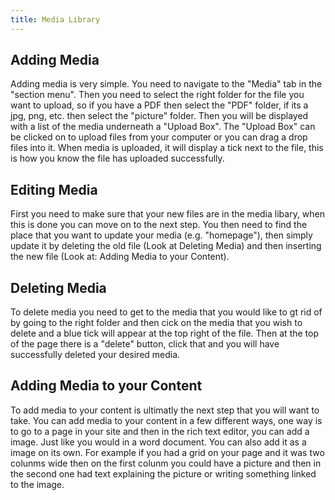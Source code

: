 ```yaml
---
title: Media Library
---
```


## Adding Media

Adding media is very simple. 
You need to navigate to the "Media" tab in the "section menu".
Then you need to select the right folder for the file you want to upload, so if you have a PDF then select the "PDF" folder,
if its a jpg, png, etc. then select the "picture" folder.
Then you will be displayed with a list of the media underneath a "Upload Box". 
The "Upload Box" can be clicked on to upload files from your computer or you can drag a drop files into it.
When media is uploaded, it will display a tick next to the file, this is how you know the file has uploaded successfully.

## Editing Media

First you need to make sure that your new files are in the media libary, when this is done you can move on to the next step.
You then need to find the place that you want to update your media (e.g. "homepage"), then simply update it by deleting the old file (Look at Deleting Media) and then inserting the new file (Look at: Adding Media to your Content).
## Deleting Media

To delete media you need to get to the media that you would like to gt rid of by going to the right folder and then cick on 
the media that you wish to delete and a blue tick will appear at the top right of the file.
Then at the top of the page there is a "delete" button, click that and you will have successfully deleted your desired media.

## Adding Media to your Content

To add media to your content is ultimatly the next step that you will want to take. 
You can add media to your content in a few different ways, one way is to go to a page in your site and then in the rich text
editor, you can add a image. Just like you would in a word document.
You can also add it as a image on its own. For example if you had a grid on your page and it was two colunms wide then on
the first colunm you could have a picture and then in the second one had text explaining the picture or writing something 
linked to the image.